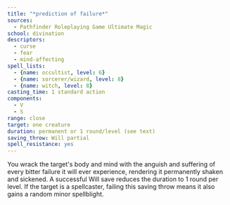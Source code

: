 ```yaml
---
title: "*prediction of failure*"
sources:
  - Pathfinder Roleplaying Game Ultimate Magic
school: divination
descriptors:
  - curse
  - fear
  - mind-affecting
spell_lists:
  - {name: occultist, level: 6}
  - {name: sorcerer/wizard, level: 8}
  - {name: witch, level: 8}
casting_time: 1 standard action
components:
  - V
  - S
range: close
target: one creature
duration: permanent or 1 round/level (see text)
saving_throw: Will partial
spell_resistance: yes
---
```


You wrack the target's body and mind with the anguish and suffering of every bitter failure it will ever experience, rendering it permanently shaken and sickened. A successful Will save reduces the duration to 1 round per level. If the target is a spellcaster, failing this saving throw means it also gains a random minor spellblight.

